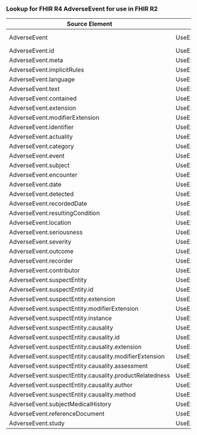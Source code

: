 ### Lookup for FHIR R4 AdverseEvent for use in FHIR R2

| Source Element | Usage | Target |
| -------------- | ----- | ------ |
| AdverseEvent | UseExtension | http://hl7.org/fhir/4.0/StructureDefinition/extension-AdverseEvent |
| AdverseEvent.id | UseExtensionFromAncestor | - |
| AdverseEvent.meta | UseExtensionFromAncestor | - |
| AdverseEvent.implicitRules | UseExtensionFromAncestor | - |
| AdverseEvent.language | UseExtensionFromAncestor | - |
| AdverseEvent.text | UseExtensionFromAncestor | - |
| AdverseEvent.contained | UseExtensionFromAncestor | - |
| AdverseEvent.extension | UseExtensionFromAncestor | - |
| AdverseEvent.modifierExtension | UseExtensionFromAncestor | - |
| AdverseEvent.identifier | UseExtensionFromAncestor | - |
| AdverseEvent.actuality | UseExtensionFromAncestor | - |
| AdverseEvent.category | UseExtensionFromAncestor | - |
| AdverseEvent.event | UseExtensionFromAncestor | - |
| AdverseEvent.subject | UseExtensionFromAncestor | - |
| AdverseEvent.encounter | UseExtensionFromAncestor | - |
| AdverseEvent.date | UseExtensionFromAncestor | - |
| AdverseEvent.detected | UseExtensionFromAncestor | - |
| AdverseEvent.recordedDate | UseExtensionFromAncestor | - |
| AdverseEvent.resultingCondition | UseExtensionFromAncestor | - |
| AdverseEvent.location | UseExtensionFromAncestor | - |
| AdverseEvent.seriousness | UseExtensionFromAncestor | - |
| AdverseEvent.severity | UseExtensionFromAncestor | - |
| AdverseEvent.outcome | UseExtensionFromAncestor | - |
| AdverseEvent.recorder | UseExtensionFromAncestor | - |
| AdverseEvent.contributor | UseExtensionFromAncestor | - |
| AdverseEvent.suspectEntity | UseExtensionFromAncestor | - |
| AdverseEvent.suspectEntity.id | UseExtensionFromAncestor | - |
| AdverseEvent.suspectEntity.extension | UseExtensionFromAncestor | - |
| AdverseEvent.suspectEntity.modifierExtension | UseExtensionFromAncestor | - |
| AdverseEvent.suspectEntity.instance | UseExtensionFromAncestor | - |
| AdverseEvent.suspectEntity.causality | UseExtensionFromAncestor | - |
| AdverseEvent.suspectEntity.causality.id | UseExtensionFromAncestor | - |
| AdverseEvent.suspectEntity.causality.extension | UseExtensionFromAncestor | - |
| AdverseEvent.suspectEntity.causality.modifierExtension | UseExtensionFromAncestor | - |
| AdverseEvent.suspectEntity.causality.assessment | UseExtensionFromAncestor | - |
| AdverseEvent.suspectEntity.causality.productRelatedness | UseExtensionFromAncestor | - |
| AdverseEvent.suspectEntity.causality.author | UseExtensionFromAncestor | - |
| AdverseEvent.suspectEntity.causality.method | UseExtensionFromAncestor | - |
| AdverseEvent.subjectMedicalHistory | UseExtensionFromAncestor | - |
| AdverseEvent.referenceDocument | UseExtensionFromAncestor | - |
| AdverseEvent.study | UseExtensionFromAncestor | - |
